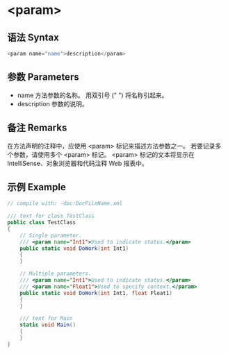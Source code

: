 # \<param\>

## 语法 Syntax
``` csharp
<param name="name">description</param>  
```
## 参数 Parameters
* name
  方法参数的名称。 用双引号 (" ") 将名称引起来。
* description
  参数的说明。
## 备注 Remarks
在方法声明的注释中，应使用 \<param\> 标记来描述方法参数之一。 若要记录多个参数，请使用多个 \<param\> 标记。
\<param\> 标记的文本将显示在 IntelliSense、对象浏览器和代码注释 Web 报表中。

## 示例 Example
``` csharp
// compile with: -doc:DocFileName.xml 

/// text for class TestClass
public class TestClass
{
    // Single parameter.
    /// <param name="Int1">Used to indicate status.</param>
    public static void DoWork(int Int1)
    {
    }

    // Multiple parameters.
    /// <param name="Int1">Used to indicate status.</param>
    /// <param name="Float1">Used to specify context.</param>
    public static void DoWork(int Int1, float Float1)
    {
    }

    /// text for Main
    static void Main()
    {
    }
}

```